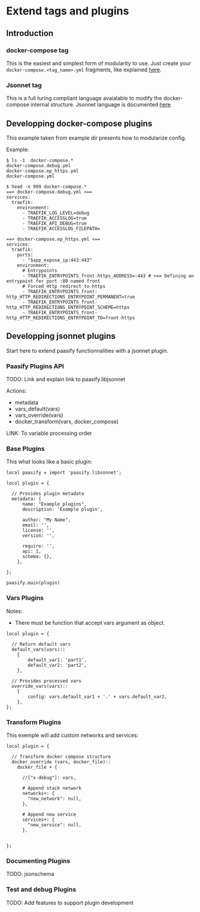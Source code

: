 # Extend tags and plugins




## Introduction





### docker-compose tag

This is the easiest and simplest form of modularity to use. Just create
your `docker-compose.<tag_name>.yml` fragments, like explained
[here](https://docs.docker.com/compose/extends/).

### Jsonnet tag

This is a full turing compliant language avaialable to modify the
docker-compose internal structure. Jsonnet language is 
documented [here](https://jsonnet.org/learning/tutorial.html)




## Developping docker-compose plugins

This example taken from example dir presents how to modularize config.

Example:
```
$ ls -1  docker-compose.*
docker-compose.debug.yml
docker-compose.ep_https.yml
docker-compose.yml

$ head -n 999 docker-compose.*
==> docker-compose.debug.yml <==
services:
  traefik:
    environment:
      - TRAEFIK_LOG_LEVEL=debug
      - TRAEFIK_ACCESSLOG=true
      - TRAEFIK_API_DEBUG=true
      - TRAEFIK_ACCESSLOG_FILEPATH=

==> docker-compose.ep_https.yml <==
services:
  traefik:
    ports:
      - "$app_expose_ip:443:443"
    environment:
      # Entrypoints
      - TRAEFIK_ENTRYPOINTS_front-https_ADDRESS=:443 # <== Defining an entrypoint for port :80 named front
      # Forced Http redirect to https
      - TRAEFIK_ENTRYPOINTS_front-http_HTTP_REDIRECTIONS_ENTRYPOINT_PERMANENT=true
      - TRAEFIK_ENTRYPOINTS_front-http_HTTP_REDIRECTIONS_ENTRYPOINT_SCHEME=https
      - TRAEFIK_ENTRYPOINTS_front-http_HTTP_REDIRECTIONS_ENTRYPOINT_TO=front-https

```


## Developping jsonnet plugins

Start here to extend paasify functionnalities with a jsonnet plugin.

### Paasify Plugins API

TODO: Link and explain link to paasify.libjsonnet


Actions:

* metadata
* vars_default(vars)
* vars_override(vars)
* docker_transform(vars, docker_compose)

LINK: To variable processing order

### Base Plugins

This what looks like a basic plugin:
```
local paasify = import 'paasify.libsonnet';

local plugin = {

  // Provides plugin metadata
  metadata: {
      name: "Example plugins",
      description: 'Example plugin',

      author: "My Name",
      email: '',
      license: '',
      version: '',

      require: '',
      api: 1,
      schema: {},
    },

};

paasify.main(plugin)
```

### Vars Plugins

Notes:

* There must be function that accept vars argument as object.

```
local plugin = {

  // Return default vars
  default_vars(vars)::
    {
        default_var1: 'part1',
        default_var2: 'part2',
    },

  // Provides processed vars
  override_vars(vars):: 
    {
        config: vars.default_var1 + '.' + vars.default_var2,
    },
};
```



### Transform Plugins

This exemple will add custom networks and services:
```
local plugin = {

  // Transform docker compose structure
  docker_override (vars, docker_file)::
    docker_file + {

      //["x-debug"]: vars,

      # Append stack network
      networks+: {
        "new_network": null,
      },

      # Append new service
      services+: {
        "new_service": null,
      },


};
```

### Documenting Plugins

TODO: jsonschema

### Test and debug Plugins

TODO: Add features to support plugin development
